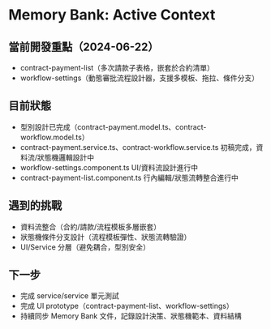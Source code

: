# Memory Bank: Active Context

## 當前開發重點（2024-06-22）
- contract-payment-list（多次請款子表格，嵌套於合約清單）
- workflow-settings（動態審批流程設計器，支援多模板、拖拉、條件分支）

## 目前狀態
- 型別設計已完成（contract-payment.model.ts、contract-workflow.model.ts）
- contract-payment.service.ts、contract-workflow.service.ts 初稿完成，資料流/狀態機邏輯設計中
- workflow-settings.component.ts UI/資料流設計進行中
- contract-payment-list.component.ts 行內編輯/狀態流轉整合進行中

## 遇到的挑戰
- 資料流整合（合約/請款/流程模板多層嵌套）
- 狀態機條件分支設計（流程模板彈性、狀態流轉驗證）
- UI/Service 分層（避免耦合，型別安全）

## 下一步
- 完成 service/service 單元測試
- 完成 UI prototype（contract-payment-list、workflow-settings）
- 持續同步 Memory Bank 文件，記錄設計決策、狀態機範本、資料結構 
